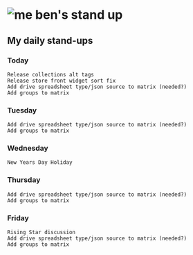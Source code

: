 # ![me](https://avatars2.githubusercontent.com/u/5232044?s=50&v=4) ben's stand up

## My daily stand-ups

### Today

    Release collections alt tags
    Release store front widget sort fix 
    Add drive spreadsheet type/json source to matrix (needed?)
    Add groups to matrix
    
### Tuesday
    
    Add drive spreadsheet type/json source to matrix (needed?)
    Add groups to matrix
    
### Wednesday

    New Years Day Holiday

### Thursday
    
    Add drive spreadsheet type/json source to matrix (needed?)
    Add groups to matrix

### Friday

    Rising Star discussion
    Add drive spreadsheet type/json source to matrix (needed?)
    Add groups to matrix
